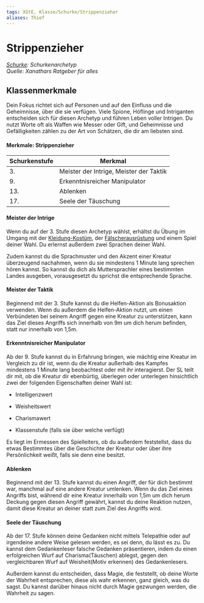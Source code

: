 ```yaml
---
tags: XGtE, Klasse/Schurke/Strippenzieher
aliases: Thief
---
```

Strippenzieher
==============

[_Schurke_](../Schurke.md)_: Schurkenarchetyp_  
_Quelle: Xanathars Ratgeber für alles_

Klassenmerkmale
---------------

Dein Fokus richtet sich auf Personen und auf den Einfluss und die Geheimnisse, über die sie verfügen. Viele Spione, Höflinge und Intriganten entscheiden sich für diesen Archetyp und führen Leben voller Intrigen. Du nutzt Worte oft als Waffen wie Messer oder Gift, und Geheimnisse und Gefälligkeiten zählen zu der Art von Schätzen, die dir am liebsten sind.

#### Merkmale: Strippenzieher

| Schurkenstufe | Merkmal |
| --- | --- |
| 3. | Meister der Intrige, Meister der Taktik |
| 9. | Erkenntnisreicher Manipulator |
| 13. | Ablenken |
| 17. | Seele der Täuschung |

#### Meister der Intrige

Wenn du auf der 3. Stufe diesen Archetyp wählst, erhältst du Übung im Umgang mit der [Kleidung-Kostüm](../Gegenst%C3%A4nde/Kleidung-Kost%C3%BCm.md), der [Fälscherausrüstung](../../../Gegenstände/Fälscherausrüstung.md) und einem Spiel deiner Wahl. Du erlernst außerdem zwei Sprachen deiner Wahl.

Zudem kannst du die Sprachmuster und den Akzent einer Kreatur überzeugend nachahmen, wenn du sie mindestens 1 Minute lang sprechen hören kannst. So kannst du dich als Muttersprachler eines bestimmten Landes ausgeben, vorausgesetzt du sprichst die entsprechende Sprache.

#### Meister der Taktik

Beginnend mit der 3. Stufe kannst du die Helfen-Aktion als Bonusaktion verwenden. Wenn du außerdem die Helfen-Aktion nutzt, um einen Verbündeten bei seinem Angriff gegen eine Kreatur zu unterstützen, kann das Ziel dieses Angriffs sich innerhalb von 9m um dich herum befinden, statt nur innerhalb von 1,5m.

#### Erkenntnisreicher Manipulator

Ab der 9. Stufe kannst du in Erfahrung bringen, wie mächtig eine Kreatur im Vergleich zu dir ist, wenn du die Kreatur außerhalb des Kampfes mindestens 1 Minute lang beobachtest oder mit ihr interagierst. Der SL teilt dir mit, ob die Kreatur dir ebenbürtig, überlegen oder unterlegen hinsichtlich zwei der folgenden Eigenschaften deiner Wahl ist:

*   Intelligenzwert
    
*   Weisheitswert
    
*   Charismawert
    
*   Klassenstufe (falls sie über welche verfügt)
    

Es liegt im Ermessen des Spielleiters, ob du außerdem feststellst, dass du etwas Bestimmtes über die Geschichte der Kreatur oder über ihre Persönlichkeit weißt, falls sie denn eine besitzt.

#### Ablenken

Beginnend mit der 13. Stufe kannst du einen Angriff, der für dich bestimmt war, manchmal auf eine andere Kreatur umlenken. Wenn du das Ziel eines Angriffs bist, während dir eine Kreatur innerhalb von 1,5m um dich herum Deckung gegen diesen Angriff gewährt, kannst du deine Reaktion nutzen, damit diese Kreatur an deiner statt zum Ziel des Angriffs wird.

#### Seele der Täuschung

Ab der 17. Stufe können deine Gedanken nicht mittels Telepathie oder auf irgendeine andere Weise gelesen werden, es sei denn, du lässt es zu. Du kannst dem Gedankenleser falsche Gedanken präsentieren, indem du einen erfolgreichen Wurf auf Charisma(Täuschen) ablegst, gegen den vergleichbaren Wurf auf Weisheit(Motiv erkennen) des Gedankenlesers.

Außerdem kannst du entscheiden, dass Magie, die feststellt, ob deine Worte der Wahrheit entsprechen, diese als wahr erkennen, ganz gleich, was du sagst. Du kannst darüber hinaus nicht durch Magie gezwungen werden, die Wahrheit zu sagen.